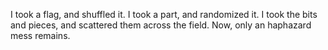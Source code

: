 I took a flag, and shuffled it. I took a part, and randomized it. I took the bits and pieces, and scattered them across the field. Now, only an haphazard mess remains.


